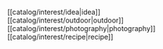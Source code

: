 [[catalog/interest/idea|idea]]  
[[catalog/interest/outdoor|outdoor]]  
[[catalog/interest/photography|photography]]
[[catalog/interest/recipe|recipe]]   